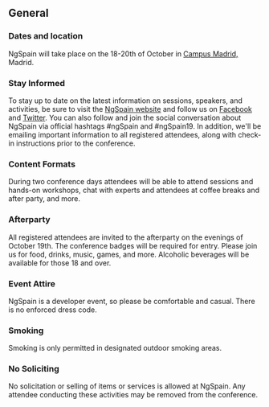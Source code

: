## General

### Dates and location

NgSpain will take place on the 18-20th of October in [Campus Madrid,]( https://goo.gl/maps/g7mFbi9cgUm) Madrid.

### Stay Informed

To stay up to date on the latest information on sessions, speakers, and activities, be sure to visit the [NgSpain website](https://www.ngspain.com/) and follow us on [Facebook](https://www.facebook.com/AngularSpain/) and [Twitter](https://twitter.com/ngspain). You can also follow and join the social conversation about NgSpain via official hashtags #ngSpain and #ngSpain19. In addition, we'll be emailing important information to all registered attendees, along with check-in instructions prior to the conference.

### Content Formats

During two conference days attendees will be able to attend sessions and hands-on workshops, chat with experts and attendees at coffee breaks and after party, and more.

### Afterparty

All registered attendees are invited to the afterparty on the evenings of October 19th. The conference badges will be required for entry. Please join us for food, drinks, music, games, and more. Alcoholic beverages will be available for those 18 and over.


### Event Attire

NgSpain is a developer event, so please be comfortable and casual. There is no enforced dress code.


### Smoking

Smoking is only permitted in designated outdoor smoking areas.

### No Soliciting

No solicitation or selling of items or services is allowed at NgSpain. Any attendee conducting these activities may be removed from the conference.
